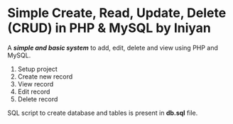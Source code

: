 
Simple Create, Read, Update, Delete (CRUD) in PHP & MySQL by Iniyan
=

A _**simple and basic system**_ to add, edit, delete and view using PHP and MySQL. 

1. Setup project
2. Create new record
3. View record
4. Edit record
5. Delete record
 
SQL script to create database and tables is present in **db.sql** file.

